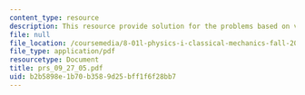 ```yaml
---
content_type: resource
description: This resource provide solution for the problems based on velocity.
file: null
file_location: /coursemedia/8-01l-physics-i-classical-mechanics-fall-2005/b2b5898e1b70b3589d25bff1f6f28bb7_prs_09_27_05.pdf
file_type: application/pdf
resourcetype: Document
title: prs_09_27_05.pdf
uid: b2b5898e-1b70-b358-9d25-bff1f6f28bb7
---
```

